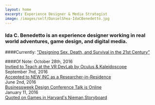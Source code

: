 ```yaml
---
layout: home
excerpt: Experience Designer & Media Strategist
image: /images/self/DanielShea-IdaCBenedetto.jpg
---
```

### Ida C. Benedetto is an experience designer working in real world adventures, game design, and digital media.  
   
####Currently: 
["Designing Sex, Death, and Survival in the 21st Century"](/2016/04/sex-death-survival/)  

####Of Note:
<span class="post-date">October 28th, 2016</span>   
[Invtied to Teach at the VR DevLab by Oculus & Kaleidoscope](http://kaleidovr.com/2016devlab)   
<span class="post-date">September 7nd, 2016</span>  
[Accepted to NEW INC as a Researcher-in-Residence](http://www.newinc.org/blog-post/new-inc-year-3)  
<span class="post-date">June 2nd, 2016</span>  
[Businessweek Design Conference Talk is Online](http://www.bloomberg.com/news/videos/2016-06-02/bloomberg-businessweek-design-2016-ida-benedetto)   
<span class="post-date">January 11, 2016</span>    
[Quoted on Games in Harvard's Nieman Storyboard](http://niemanstoryboard.org/stories/harnessing-the-power-of-video-games-for-journalism/) 


